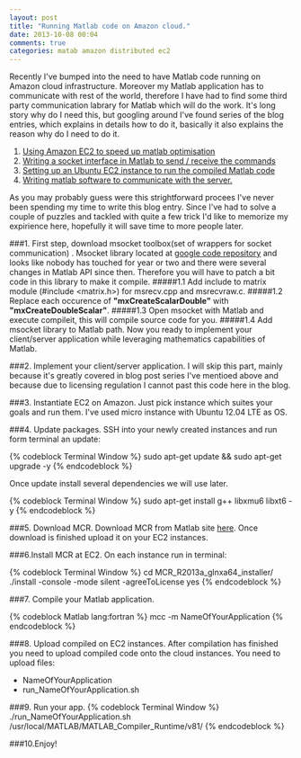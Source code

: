 ```yaml
---
layout: post
title: "Running Matlab code on Amazon cloud."
date: 2013-10-08 00:04
comments: true
categories: matab amazon distributed ec2
---
```

Recently I've bumped into the need to have Matlab code running on Amazon cloud infrastructure. Moreover my Matlab application has to communicate with rest of the world, therefore I have  had to find some third party communication labrary for Matlab which will do the work. It's long story why do I need this, but googling around I've found series of the blog entries, which explains in details how to do it, basically it also explains the reason why do I need to do it.

1. [Using Amazon EC2 to speed up matlab optimisation][first]
2. [Writing a socket interface in Matlab to send / receive the commands][second]
3. [Setting up an Ubuntu EC2 instance to run the compiled Matlab code][third]
4. [Writing matlab software to communicate with the server.][fourth]

As you may probably guess were this strightforward procees I've never been spending my time to write this blog entry. Since I've had to solve a couple of puzzles and tackled with quite a few trick I'd like to memorize my expirience here, hopefully it will save time to more people later.

<!-- more -->

###1. First step, download msocket toolbox(set of wrappers for socket communication) .
Msocket library located at [google code repository][msocket] and looks like nobody has touched for year or two and there were several changes in Matlab API since then. Therefore you will have to patch a bit code in this library to make it compile. 
#####1.1 Add include to matrix module (#include <matrix.h>) for msrecv.cpp and msrecvraw.c.
#####1.2 Replace each occurence of __"mxCreateScalarDouble"__ with __"mxCreateDoubleScalar"__.
#####1.3 Open msocket with Matlab and execute compileit, this will compile source code for you.
#####1.4 Add msocket library to Matlab path.
Now you ready to implement your client/server application while leveraging mathematics capabilities of Matlab.

###2. Implement your client/server application.
I will skip this part, mainly because it's greatly covered in blog post series I've mentioed above and because due to licensing regulation I cannot past this code here in the blog.

###3. Instantiate EC2 on Amazon.
Just pick instance which suites your goals and run them. I've used micro instance with Ubuntu 12.04 LTE as OS.

###4. Update packages.
SSH into your newly created instances and run form terminal an update:

{% codeblock Terminal Window %}
sudo apt-get update && sudo apt-get upgrade -y
{% endcodeblock %}

Once update install several dependencies we will use later.

{% codeblock Terminal Window %}
sudo apt-get install g++ libxmu6 libxt6 -y
{% endcodeblock %}

###5. Download MCR.
Download MCR from Matlab site [here][mcr]. Once download is finished upload it on your EC2 instances.

###6.Install MCR at EC2.
On each instance run in terminal:

{% codeblock Terminal Window %}
cd MCR_R2013a_glnxa64_installer/
./install -console -mode silent  -agreeToLicense yes
{% endcodeblock %}

###7. Compile your Matlab application.

{% codeblock Matlab lang:fortran %}
mcc -m NameOfYourApplication
{% endcodeblock %}

###8. Upload compiled on EC2 instances.
After compilation has finished you need to upload compiled code onto the cloud instances. You need to upload files:
* NameOfYourApplication
* run_NameOfYourApplication.sh

###9. Run your app.
{% codeblock Terminal Window %}
./run_NameOfYourApplication.sh /usr/local/MATLAB/MATLAB_Compiler_Runtime/v81/
{% endcodeblock %}

###10.Enjoy!

[first]:http://noisyaccumulation.blogspot.co.il/2010/09/using-amazon-ec2-to-speed-up-matlab.html
[second]:http://noisyaccumulation.blogspot.co.il/2010/12/using-amazon-ec2-to-speed-up-matlab.html
[third]:http://noisyaccumulation.blogspot.com/2010/12/using-amazon-ec2-to-speed-up-matlab_22.html
[fourth]:http://noisyaccumulation.blogspot.com/2010/12/using-amazon-ec2-to-speed-up-matlab_9326.html
[mcr]:http://www.mathworks.com/products/compiler/mcr/
[msocket]:http://code.google.com/p/msocket/